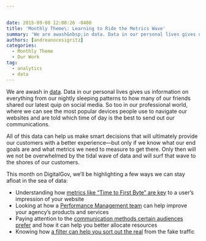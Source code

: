 ```yaml
---


date: 2015-09-08 12:00:26 -0400
title: 'Monthly Theme\: Learning to Ride the Metrics Wave'
summary: 'We are awash&nbsp;in data. Data in our personal lives gives us information on everything from our nightly sleeping patterns to how many of our friends shared our latest quip on social media. So too in our professional world, where we can see the most popular devices people use to navigate our websites and are told'
authors: [andreanocesigritz]
categories:
  - Monthly Theme
  - Our Work
tag:
  - analytics
  - data
---
```


We are awash in [data](https://www.WHATEVER/2014/04/01/digital-analytics-program-dap-oceans-of-data/). Data in our personal lives gives us information on everything from our nightly sleeping patterns to how many of our friends shared our latest quip on social media. So too in our professional world, where we can see the most popular devices people use to navigate our websites and are told which time of day is the best to send out our communications.

All of this data can help us make smart decisions that will ultimately provide our customers with a better experience—but only if we know what our end goals are and what metrics we need to measure to get there. Only then will we not be overwhelmed by the tidal wave of data and will surf that wave to the shores of our customers.

This month on DigitalGov, we’ll be highlighting a few ways we can stay afloat in the sea of data:

  * Understanding how [metrics like “Time to First Byte” are key](https://www.WHATEVER/2015/09/16/speed-matters-optimizing-your-website-for-maximum-performance/) to a user’s  impression of your website
  * Looking at how a [Performance Management team](https://www.WHATEVER/2015/09/24/setting-up-a-performance-measurement-team/) can help improve your agency’s  products and services
  * Paying attention to the [communication methods certain audiences prefer](https://www.WHATEVER/2015/09/15/are-videos-in-spanish-the-way-to-go/) and how it can help you better allocate resources
  * Knowing how [a filter can help you sort out the real](https://www.WHATEVER/2015/09/09/caution-your-web-analytics-might-not-be-human/) from the fake traffic